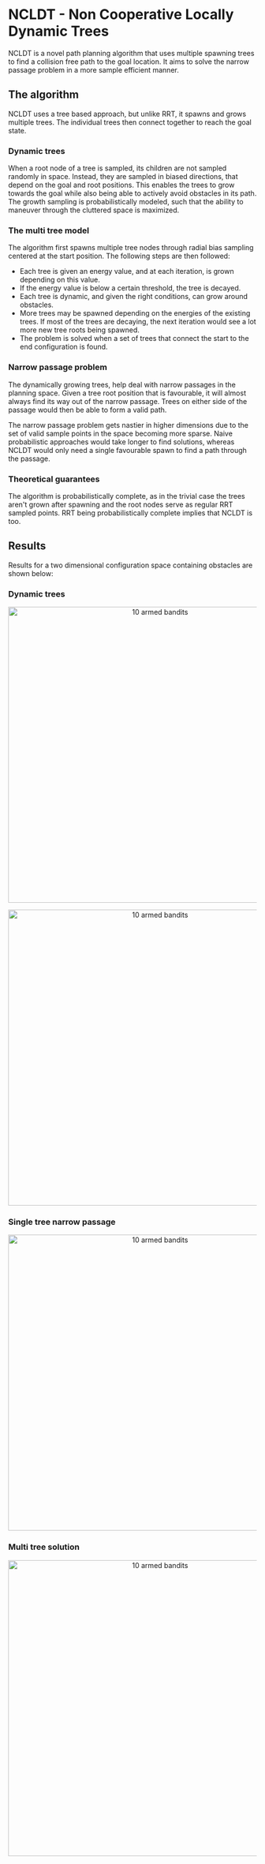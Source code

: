 # NCLDT - Non Cooperative Locally Dynamic Trees
NCLDT is a novel path planning algorithm that uses multiple spawning trees to find a collision free path to the goal location. It aims to solve the narrow passage problem in a more sample efficient manner.

## The algorithm

NCLDT uses a tree based approach, but unlike RRT, it spawns and grows multiple trees. The individual trees then connect together to reach the goal state.

### Dynamic trees

When a root node of a tree is sampled, its children are not sampled randomly in space. Instead, they are sampled in biased directions, that depend on the goal and root positions. This enables the trees to grow towards the goal while also being able to actively avoid obstacles in its path. The growth sampling is probabilistically modeled, such that the ability to maneuver through the cluttered space is maximized.

### The multi tree model

The algorithm first spawns multiple tree nodes through radial bias sampling centered at the start position. The following steps are then followed:

* Each tree is given an energy value, and at each iteration, is grown depending on this value.
* If the energy value is below a certain threshold, the tree is decayed.
* Each tree is dynamic, and given the right conditions, can grow around obstacles.
* More trees may be spawned depending on the energies of the existing trees. If most of the trees are decaying, the next iteration would see a lot more new tree roots being spawned.
* The problem is solved when a set of trees that connect the start to the end configuration is found.

### Narrow passage problem

The dynamically growing trees, help deal with narrow passages in the planning space. Given a tree root position that is favourable, it will almost always find its way out of the narrow passage. Trees on either side of the passage would then be able to form a valid path.

The narrow passage problem gets nastier in higher dimensions due to the set of valid sample points in the space becoming more sparse. Naive probabilistic approaches would take longer to find solutions, whereas NCLDT would only need a single favourable spawn to find a path through the passage.

### Theoretical guarantees

The algorithm is probabilistically complete, as in the trivial case the trees aren't grown after spawning and the root nodes serve as regular RRT sampled points. RRT being probabilistically complete implies that NCLDT is too.

## Results

Results for a two dimensional configuration space containing obstacles are shown below:

### Dynamic trees
<p align="center">
<img src="https://drive.google.com/uc?export=view&id=10HtPxD481BdC3KtoDZymud2qYby8DsW-" alt="10 armed bandits" width="600" />
</p>

<p align="center">
<img src="https://drive.google.com/uc?export=view&id=1_0ih30vUUF_iuHwX1XFr1xx1KdJCytq7" alt="10 armed bandits" width="600" />
</p>

### Single tree narrow passage

<p align="center">
<img src="https://drive.google.com/uc?export=view&id=1MkYqPlFPn6wn5kL_uTcYMlMSgajv4uLG" alt="10 armed bandits" width="600" />
</p>

### Multi tree solution

<p align="center">
<img src="https://drive.google.com/uc?export=view&id=1Y-0p43AsftZNJ2LAZrKLp0qrWtfcRKCg" alt="10 armed bandits" width="600" />
</p>
